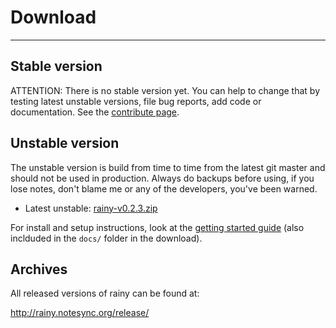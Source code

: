 Download
========

- - -

Stable version
--------------

ATTENTION: There is no stable version yet. You can help to change that by testing latest unstable versions, file bug reports, add code or documentation. See the [contribute page](CONTRIBUTE.md).

Unstable version
--------------

The unstable version is build from time to time from the latest git master and should not be used in production. Always do backups before using, if you lose notes, don't blame me or any of the developers, you've been warned.

* Latest unstable: [rainy-v0.2.3.zip][dl-unstable]


  [dl-unstable]: http://rainy.notesync.org/release/rainy-0.2.3.zip

For install and setup instructions, look at the [getting started guide](GETTING_STARTED.md) (also inclduded in the `docs/` folder in the download).

Archives
--------

All released versions of rainy can be found at:

<http://rainy.notesync.org/release/>

